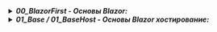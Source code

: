 <details> <summary><b><i>00_BlazorFirst - Основы Blazor:</i></b></summary>
   <ul>
     <li> Глава 1. Базовые концепции Blazor </li>
   </ul>  
</details>

<details> <summary><b><i>01_Base / 01_BaseHost - Основы Blazor хостирование:</i></b></summary>
   <ul>
     <li> Глава 1. Хостирование приложений Blazor </li>
   </ul>  
</details>
